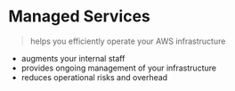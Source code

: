 # Managed Services

> helps you efficiently operate your AWS infrastructure

- augments your internal staff
- provides ongoing management of your infrastructure
- reduces operational risks and overhead